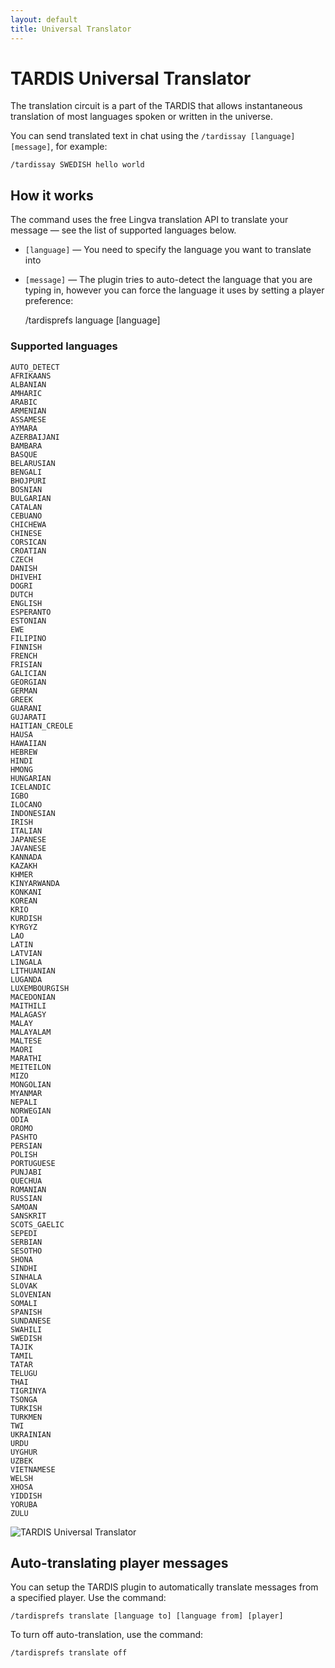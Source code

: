 ```yaml
---
layout: default
title: Universal Translator
---
```


# TARDIS Universal Translator

The translation circuit is a part of the TARDIS that allows instantaneous translation of most languages spoken or
written in the universe.

You can send translated text in chat using the `/tardissay [language] [message]`, for example:

    /tardissay SWEDISH hello world

## How it works

The command uses the free Lingva translation API to translate your message — see the list of supported languages below.

- `[language]` — You need to specify the language you want to translate into
- `[message]` — The plugin tries to auto-detect the language that you are typing in, however you can force the language
  it uses by setting a player preference:

  /tardisprefs language [language]

### Supported languages

    AUTO_DETECT
	AFRIKAANS
	ALBANIAN
	AMHARIC
	ARABIC
	ARMENIAN
	ASSAMESE
	AYMARA
	AZERBAIJANI
	BAMBARA
	BASQUE
	BELARUSIAN
	BENGALI
	BHOJPURI
	BOSNIAN
	BULGARIAN
	CATALAN
	CEBUANO
	CHICHEWA
	CHINESE
	CORSICAN
	CROATIAN
	CZECH
	DANISH
	DHIVEHI
	DOGRI
	DUTCH
	ENGLISH
	ESPERANTO
	ESTONIAN
	EWE
	FILIPINO
	FINNISH
	FRENCH
	FRISIAN
	GALICIAN
	GEORGIAN
	GERMAN
	GREEK
	GUARANI
	GUJARATI
	HAITIAN_CREOLE
	HAUSA
	HAWAIIAN
	HEBREW
	HINDI
	HMONG
	HUNGARIAN
	ICELANDIC
	IGBO
	ILOCANO
	INDONESIAN
	IRISH
	ITALIAN
	JAPANESE
	JAVANESE
	KANNADA
	KAZAKH
	KHMER
	KINYARWANDA
	KONKANI
	KOREAN
	KRIO
	KURDISH
	KYRGYZ
	LAO
	LATIN
	LATVIAN
	LINGALA
	LITHUANIAN
	LUGANDA
	LUXEMBOURGISH
	MACEDONIAN
	MAITHILI
	MALAGASY
	MALAY
	MALAYALAM
	MALTESE
	MAORI
	MARATHI
	MEITEILON
	MIZO
	MONGOLIAN
	MYANMAR
	NEPALI
	NORWEGIAN
	ODIA
	OROMO
	PASHTO
	PERSIAN
	POLISH
	PORTUGUESE
	PUNJABI
	QUECHUA
	ROMANIAN
	RUSSIAN
	SAMOAN
	SANSKRIT
	SCOTS_GAELIC
	SEPEDI
	SERBIAN
	SESOTHO
	SHONA
	SINDHI
	SINHALA
	SLOVAK
	SLOVENIAN
	SOMALI
	SPANISH
	SUNDANESE
	SWAHILI
	SWEDISH
	TAJIK
	TAMIL
	TATAR
	TELUGU
	THAI
	TIGRINYA
	TSONGA
	TURKISH
	TURKMEN
	TWI
	UKRAINIAN
	URDU
	UYGHUR
	UZBEK
	VIETNAMESE
	WELSH
	XHOSA
	YIDDISH
	YORUBA
	ZULU

![TARDIS Universal Translator](images/docs/universaltranslator.jpg)


## Auto-translating player messages

You can setup the TARDIS plugin to automatically translate messages from a specified player. Use the command:

```
/tardisprefs translate [language to] [language from] [player]
```

To turn off auto-translation, use the command:

```
/tardisprefs translate off
```

